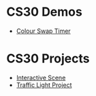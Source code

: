 # CS30 Demos
- [Colour Swap Timer](color-time-swap)

# CS30 Projects
- [Interactive Scene](interactive-scene-assignment)
- [Traffic Light Project](traffic-light)